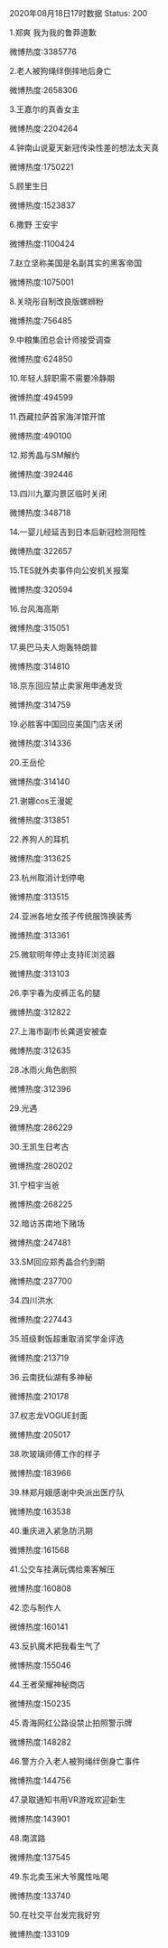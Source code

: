 2020年08月18日17时数据
Status: 200

1.郑爽 我为我的鲁莽道歉

微博热度:3385776

2.老人被狗绳绊倒摔地后身亡

微博热度:2658306

3.王嘉尔的真香女主

微博热度:2204264

4.钟南山说夏天新冠传染性差的想法太天真

微博热度:1750221

5.顾里生日

微博热度:1523837

6.撒野 王安宇

微博热度:1100424

7.赵立坚称美国是名副其实的黑客帝国

微博热度:1075001

8.关晓彤自制改良版螺蛳粉

微博热度:756485

9.中粮集团总会计师接受调查

微博热度:624850

10.年轻人辞职需不需要冷静期

微博热度:494599

11.西藏拉萨首家海洋馆开馆

微博热度:490100

12.郑秀晶与SM解约

微博热度:392446

13.四川九寨沟景区临时关闭

微博热度:348718

14.一婴儿经延吉到日本后新冠检测阳性

微博热度:322657

15.TES就外卖事件向公安机关报案

微博热度:320594

16.台风海高斯

微博热度:315051

17.奥巴马夫人炮轰特朗普

微博热度:314810

18.京东回应禁止卖家用申通发货

微博热度:314759

19.必胜客中国回应美国门店关闭

微博热度:314336

20.王岳伦

微博热度:314140

21.谢娜cos王漫妮

微博热度:313851

22.养狗人的耳机

微博热度:313625

23.杭州取消计划停电

微博热度:313515

24.亚洲各地女孩子传统服饰换装秀

微博热度:313361

25.微软明年停止支持IE浏览器

微博热度:313103

26.李宇春为皮裤正名的腿

微博热度:312822

27.上海市副市长龚道安被查

微博热度:312635

28.冰雨火角色剧照

微博热度:312396

29.光遇

微博热度:286229

30.王凯生日考古

微博热度:280202

31.宁桓宇当爸

微博热度:268225

32.暗访苏南地下赌场

微博热度:247481

33.SM回应郑秀晶合约到期

微博热度:237700

34.四川洪水

微博热度:227443

35.班级剩饭超重取消奖学金评选

微博热度:213719

36.云南抚仙湖有多神秘

微博热度:210178

37.权志龙VOGUE封面

微博热度:205017

38.吹玻璃师傅工作的样子

微博热度:183966

39.林郑月娥感谢中央派出医疗队

微博热度:163538

40.重庆进入紧急防汛期

微博热度:161568

41.公交车挂满玩偶给乘客解压

微博热度:160808

42.恋与制作人

微博热度:160141

43.反扒魔术把我看生气了

微博热度:155046

44.王者荣耀神秘商店

微博热度:150235

45.青海网红公路设禁止拍照警示牌

微博热度:148282

46.警方介入老人被狗绳绊倒身亡事件

微博热度:144756

47.录取通知书用VR游戏欢迎新生

微博热度:143901

48.南滨路

微博热度:137545

49.东北卖玉米大爷魔性吆喝

微博热度:133740

50.在社交平台发完我好穷

微博热度:133109


